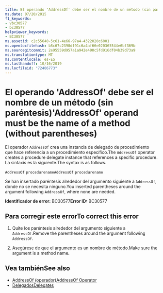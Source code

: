 ```yaml
---
title: El operando 'AddressOf' debe ser el nombre de un método (sin paréntesis)
ms.date: 07/20/2015
f1_keywords:
- vbc30577
- bc30577
helpviewer_keywords:
- BC30577
ms.assetid: c2c55640-5c61-4e66-97a4-4322020c6001
ms.openlocfilehash: b8c67c2390df91c6a4af66e020365544e6bf369b
ms.sourcegitcommit: 2e95559d957a1a942e490c5fd916df04b39d73a9
ms.translationtype: MT
ms.contentlocale: es-ES
ms.lasthandoff: 10/16/2019
ms.locfileid: "72406773"
---
```

# <a name="addressof-operand-must-be-the-name-of-a-method-without-parentheses"></a><span data-ttu-id="2a43d-102">El operando 'AddressOf' debe ser el nombre de un método (sin paréntesis)</span><span class="sxs-lookup"><span data-stu-id="2a43d-102">'AddressOf' operand must be the name of a method (without parentheses)</span></span>
<span data-ttu-id="2a43d-103">El operador `AddressOf` crea una instancia de delegado de procedimiento que hace referencia a un procedimiento específico.</span><span class="sxs-lookup"><span data-stu-id="2a43d-103">The `AddressOf` operator creates a procedure delegate instance that references a specific procedure.</span></span> <span data-ttu-id="2a43d-104">La sintaxis es la siguiente.</span><span class="sxs-lookup"><span data-stu-id="2a43d-104">The syntax is as follows.</span></span>  
  
 <span data-ttu-id="2a43d-105">`AddressOf` `procedurename`</span><span class="sxs-lookup"><span data-stu-id="2a43d-105">`AddressOf` `procedurename`</span></span>  
  
 <span data-ttu-id="2a43d-106">Se han insertado paréntesis alrededor del argumento siguiente a `AddressOf`, donde no se necesita ninguno.</span><span class="sxs-lookup"><span data-stu-id="2a43d-106">You inserted parentheses around the argument following `AddressOf`, where none are needed.</span></span>  
  
 <span data-ttu-id="2a43d-107">**Identificador de error:** BC30577</span><span class="sxs-lookup"><span data-stu-id="2a43d-107">**Error ID:** BC30577</span></span>  
  
## <a name="to-correct-this-error"></a><span data-ttu-id="2a43d-108">Para corregir este error</span><span class="sxs-lookup"><span data-stu-id="2a43d-108">To correct this error</span></span>  
  
1. <span data-ttu-id="2a43d-109">Quite los paréntesis alrededor del argumento siguiente a `AddressOf`.</span><span class="sxs-lookup"><span data-stu-id="2a43d-109">Remove the parentheses around the argument following `AddressOf`.</span></span>  
  
2. <span data-ttu-id="2a43d-110">Asegúrese de que el argumento es un nombre de método.</span><span class="sxs-lookup"><span data-stu-id="2a43d-110">Make sure the argument is a method name.</span></span>  
  
## <a name="see-also"></a><span data-ttu-id="2a43d-111">Vea también</span><span class="sxs-lookup"><span data-stu-id="2a43d-111">See also</span></span>

- [<span data-ttu-id="2a43d-112">AddressOf (operador)</span><span class="sxs-lookup"><span data-stu-id="2a43d-112">AddressOf Operator</span></span>](../../../visual-basic/language-reference/operators/addressof-operator.md)
- [<span data-ttu-id="2a43d-113">Delegados</span><span class="sxs-lookup"><span data-stu-id="2a43d-113">Delegates</span></span>](../../../visual-basic/programming-guide/language-features/delegates/index.md)
